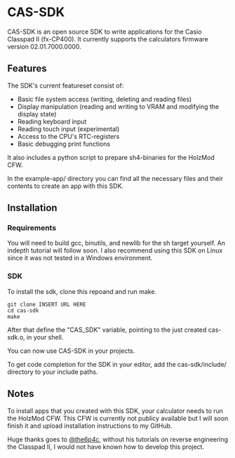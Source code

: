 # CAS-SDK
CAS-SDK is an open source SDK to write applications for the Casio Classpad II (fx-CP400). It currently supports the calculators firmware version 02.01.7000.0000.

## Features
The SDK's current featureset consist of:
- Basic file system access (writing, deleting and reading files)
- Display manipulation (reading and writing to VRAM and modifying the display state)
- Reading keyboard input
- Reading touch input (experimental)
- Access to the CPU's RTC-registers
- Basic debugging print functions

It also includes a python script to prepare sh4-binaries for the HolzMod CFW. 

In the example-app/ directory you can find all the necessary files and their contents to create an app with this SDK.

## Installation
### Requirements
You will need to build gcc, binutils, and newlib for the sh target yourself. An indepth tutorial will follow soon. I also recommend using this SDK on Linux since it was not tested in a Windows environment. 

### SDK
To install the sdk, clone this repoand and run make.
```
git clone INSERT URL HERE
cd cas-sdk
make 
```
After that define the "CAS_SDK" variable, pointing to the just created cas-sdk.o, in your shell.

You can now use CAS-SDK in your projects.

To get code completion for the SDK in your editor, add the cas-sdk/include/ directory to your include paths.

## Notes
To install apps that you created with this SDK, your calculator needs to run the HolzMod CFW. This CFW is currently not publicy available but I will soon finish it and upload installation instructions to my GitHub.

Huge thanks goes to [@the6p4c](https://github.com/the6p4c), without his tutorials on reverse engineering the Classpad II, I would not have known how to develop this project.